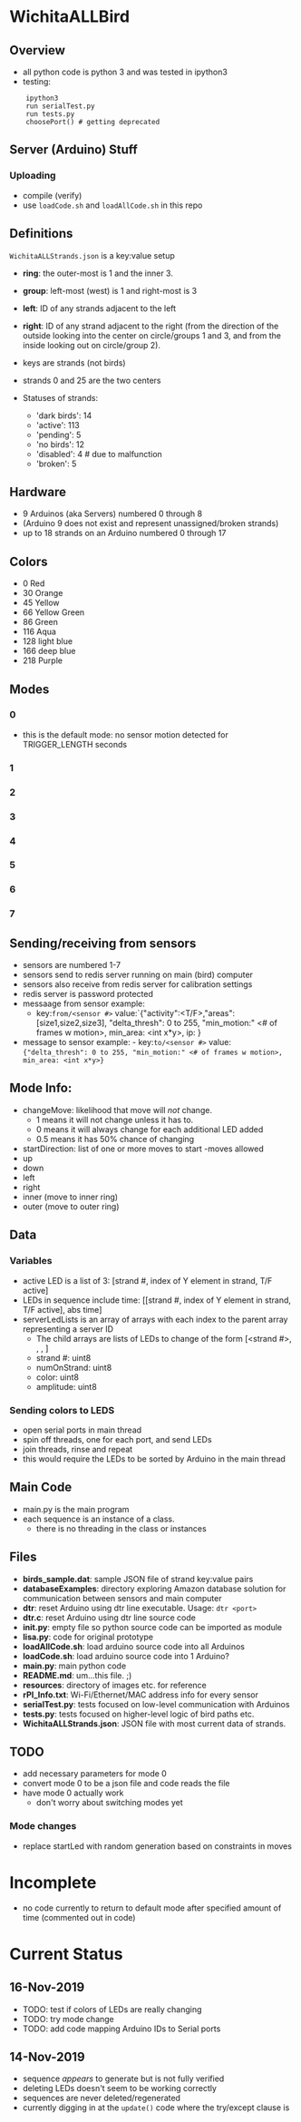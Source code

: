 # WichitaALLBird
## Overview
- all python code is python 3 and was tested in ipython3
- testing:
```
	ipython3
	run serialTest.py
	run tests.py
	choosePort() # getting deprecated
```
## Server (Arduino) Stuff
### Uploading
 - compile (verify)
 - use `loadCode.sh` and `loadAllCode.sh` in this repo
 
## Definitions
`WichitaALLStrands.json` is a key:value setup

- **ring**: the outer-most is 1 and the inner 3.
- **group**: left-most (west) is 1 and right-most is 3
- **left**: ID of any strands adjacent to the left
- **right**: ID of any strand adjacent to the right (from the direction of the outside looking into the center on circle/groups 1 and 3, and from the inside looking out on circle/group 2).

- keys are strands (not birds)
- strands 0 and 25 are the two centers
- Statuses of strands:
	- 'dark birds': 14
	- 'active': 113
	- 'pending': 5
	- 'no birds': 12
	- 'disabled': 4 # due to malfunction
	- 'broken': 5

## Hardware
- 9 Arduinos (aka Servers) numbered 0 through 8
- (Arduino 9 does not exist and represent unassigned/broken strands)
- up to 18 strands on an Arduino numbered 0 through 17

## Colors
 - 0 Red
 - 30 Orange
 - 45 Yellow
 - 66 Yellow Green
 - 86 Green
 - 116 Aqua
 - 128 light blue
 - 166 deep blue
 - 218 Purple
 
## Modes
### 0
 - this is the default mode: no sensor motion detected for TRIGGER_LENGTH seconds
### 1

### 2

### 3

### 4

### 5

### 6
 
### 7

## Sending/receiving from sensors
 - sensors are numbered 1-7
 - sensors send to redis server running on main (bird) computer
 - sensors also receive from redis server for calibration settings
 - redis server is password protected
 - messaage from sensor example:
      - key:`from/<sensor #>` value:`{"activity":<T/F>,"areas":[size1,size2,size3], "delta_thresh": 0 to 255, "min_motion:" <# of frames w motion>, min_area: <int x*y>, ip: <ip address>}
 - message to sensor example:
       - key:`to/<sensor #>` value:`{"delta_thresh": 0 to 255, "min_motion:" <# of frames w motion>, min_area: <int x*y>}`
## Mode Info:
- changeMove: likelihood that move will *not* change.
    - 1 means it will not change unless it has to.
    - 0 means it will always change for each additional LED added
    - 0.5 means it has 50% chance of changing
- startDirection: list of one or more moves to start
-moves allowed
 - up
 - down
 - left
 - right
 - inner (move to inner ring)
 - outer (move to outer ring)

## Data
### Variables
 - active LED is a list of 3: [strand #, index of Y element in strand, T/F active]
  - LEDs in sequence include time: [[strand #, index of Y element in strand, T/F active], abs time]
 - serverLedLists is an array of arrays with each index to the parent array representing a server ID
    - The child arrays are lists of LEDs to change of the form [<strand #>, <numOnStrand>, <color>, <amplitude>]
    - strand #: uint8
    - numOnStrand: uint8
    - color: uint8
    - amplitude: uint8
### Sending colors to LEDS
- open serial ports in main thread
- spin off threads, one for each port, and send LEDs
- join threads, rinse and repeat
- this would require the LEDs to be sorted by Arduino in the main thread

## Main Code
- main.py is the main program
- each sequence is an instance of a class.
  - there is no threading in the class or instances

## Files
- **birds_sample.dat**: sample JSON file of strand key:value pairs
- **databaseExamples**: directory exploring Amazon database solution for communication between sensors and main computer
- **dtr**: reset Arduino using dtr line executable. Usage: `dtr <port>`
- **dtr.c**: reset Arduino using dtr line source code
- **__init__.py**: empty file so python source code can be imported as module
- **lisa.py**: code for original prototype
- **loadAllCode.sh**: load arduino source code into all Arduinos
- **loadCode.sh**: load arduino source code into 1 Arduino?
- **main.py**: main python code
- **README.md**: um...this file. ;)
- **resources**: directory of images etc. for reference
- **rPI_Info.txt**: Wi-Fi/Ethernet/MAC address info for every sensor
- **serialTest.py**: tests focused on low-level communication with Arduinos
- **tests.py**: tests focused on higher-level logic of bird paths etc.
- **WichitaALLStrands.json**: JSON file with most current data of strands.


## TODO
- add necessary parameters for mode 0
- convert mode 0 to be a json file and code reads the file
- have mode 0 actually work
    - don't worry about switching modes yet
    
### Mode changes
- replace startLed with random generation based on constraints in moves

# Incomplete
- no code currently to return to default mode after specified amount of time (commented out in code)

# Current Status

## 16-Nov-2019
- TODO: test if colors of LEDs are really changing
- TODO: try mode change
- TODO: add code mapping Arduino IDs to Serial ports

## 14-Nov-2019
- sequence *appears* to generate but is not fully verified
- deleting LEDs doesn't seem to be working correctly
- sequences are never deleted/regenerated
- currently digging in at the `update()` code where the try/except clause is
